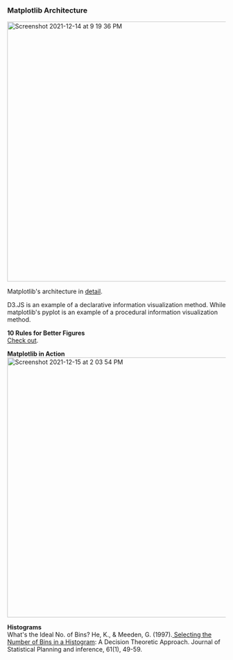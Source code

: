 ### Matplotlib Architecture ###
  
<img width="600" alt="Screenshot 2021-12-14 at 9 19 36 PM" src="https://user-images.githubusercontent.com/61674750/146032283-9ede013c-b623-4357-8d29-dc00f3dcd9ef.png">  
  
  
Matplotlib's architecture in [detail](http://www.aosabook.org/en/matplotlib.html).  
    
D3.JS is an example of a declarative information visualization method. While matplotlib's pyplot is an example of a procedural information visualization method.  

**10 Rules for Better Figures**  
[Check out](https://journals.plos.org/ploscompbiol/article?id=10.1371/journal.pcbi.1003833).  
  
  
**Matplotlib in Action**    
<img width="600" alt="Screenshot 2021-12-15 at 2 03 54 PM" src="https://user-images.githubusercontent.com/61674750/146151656-bc960ab1-47f7-439d-b18a-1b0242a1dba6.png">
  
**Histograms**  
What's the Ideal No. of Bins? 
He, K., & Meeden, G. (1997).[ Selecting the Number of Bins in a Histogram](http://users.stat.umn.edu/~gmeeden/papers/hist.pdf): A Decision Theoretic Approach. Journal of Statistical Planning and inference, 61(1), 49-59.
